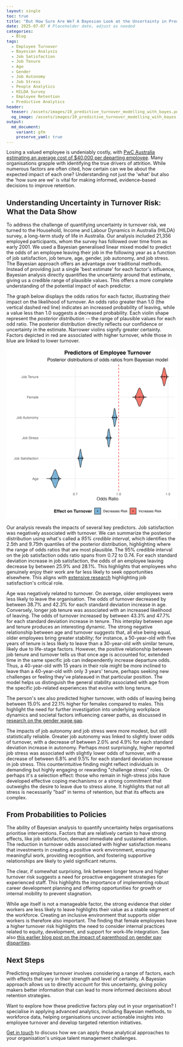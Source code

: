 ```yaml
---
layout: single
toc: true
title: "But How Sure Are We? A Bayesian Look at the Uncertainty in Predicting Turnover"
date: 2025-07-07 # Placeholder date, adjust as needed
categories:
  - Blog
tags:
  - Employee Turnover
  - Bayesian Analysis
  - Job Satisfaction
  - Job Tenure
  - Age
  - Gender
  - Job Autonomy
  - Job Stress
  - People Analytics
  - HILDA Survey
  - Employee Retention
  - Predictive Analytics
header:
  teaser: /assets/images/10_predictive_turnover_modelling_with_bayes.png # Placeholder image path
  og_image: /assets/images/10_predictive_turnover_modelling_with_bayes.png # Placeholder image path
output:
  md_document:
    variant: gfm
    preserve_yaml: true
---
```


<style>
  body {
    font-size: 0.8em; /* Adjust font size just for this page */
  }
</style>

Losing a valued employee is undeniably costly, with [PwC Australia estimating an average cost of $40,000 per departing employee](https://www.pwc.com.au/future-of-work-design-for-the-future/2023-future-of-work-outlook.html). Many organisations grapple with identifying the true drivers of attrition. While numerous factors are often cited, how certain can we be about the expected impact of each one? Understanding not just the 'what' but also the 'how sure are we' is vital for making informed, evidence-based decisions to improve retention.

## Understanding Uncertainty in Turnover Risk: What the Data Show

To address the challenge of quantifying uncertainty in turnover risk, we turned to the Household, Income and Labour Dynamics in Australia (HILDA) survey, a long-term study of life in Australia. Our analysis included 21,356 employed participants, whom the survey has followed over time from as early 2001. We used a Bayesian generalised linear mixed model to predict the odds of an employee leaving their job in the following year as a function of job satisfaction, job tenure, age, gender, job autonomy, and job stress. The Bayesian approach offers an advantage over traditional methods. Instead of providing just a single 'best estimate' for each factor's influence, Bayesian analysis directly quantifies the uncertainty around that estimate, giving us a credible range of plausible values. This offers a more complete understanding of the potential impact of each predictor. 

The graph below displays the odds ratios for each factor, illustrating their impact on the likelihood of turnover. An odds ratio greater than 1.0 (the vertical dashed red line) indicates an increased probability of leaving, while a value less than 1.0 suggests a decreased probability. Each violin shape represent the *posterior distribution* -- the range of plausible values for each odd ratio. The posterior distribution directly reflects our confidence or uncertainty in the estimate. Narrower violins signify greater certainty. Factors depicted in red are associated with higher turnover, while those in blue are linked to lower turnover.

![](/assets/images/10_predictive_turnover_modelling_with_bayes_plot.png)

Our analysis reveals the impacts of several key predictors. Job satisfaction was negatively associated with turnover. We can summarize the posterior distribution using what's called a *95% credible interval*, which identifies the 2.5th and 9.75th quantiles of the posterior distribution, highlighting where the range of odds ratios that are most plausible. The 95% credible interval on the job satisfaction odds ratio spans from 0.72 to 0.74. For each standard deviation increase in job satisfaction, the odds of an employee leaving decrease by between 25.9% and 28.1%. This highlights that employees who genuinely enjoy their work are far less likely to seek opportunities elsewhere. This aligns with [extensive research](https://doi.org/10.1111/peps.12226) highlighting job satisfaction's critical role.

Age was negatively related to turnover. On average, older employees were less likely to leave the organisation. The odds of turnover decreased by between 38.7% and 42.3% for each standard deviation increase in age. Conversely, longer job tenure was associated with an increased likelihood of leaving. The odds of turnover increased by between 43.3% and 47.7% for each standard deviation increase in tenure. This interplay between age and tenure produces an interesting dynamic. The strong negative relationship between age and turnover suggests that, all else being equal, older employees bring greater stability; for instance, a 50-year-old with five years of tenure is less likely to leave than a 30-year-old with similar tenure, likely due to life-stage factors. However, the positive relationship between job tenure and turnover tells us that once age is accounted for, extended time in the same specific job can independently increase departure odds. Thus, a 40-year-old with 15 years in their role might be more inclined to leave than a 40-year-old with only 3 years' tenure, perhaps seeking new challenges or feeling they've plateaued in that particular position. The model helps us distinguish the general stability associated with age from the specific job-related experiences that evolve with long tenure.

The person's sex also predicted higher turnover, with odds of leaving being between 15.0% and 22.1% higher for females compared to males. This highlight the need for further investigation into underlying workplace dynamics and societal factors influencing career paths, as discussed in [research on the gender wage gap](https://www.aeaweb.org/articles?id=10.1257/jel.20160995). 

The impacts of job autonomy and job stress were more modest, but still statistically reliable. Greater job autonomy was linked to slightly lower odds of turnover, with a decrease of between 2.0% and 4.9% for each standard deviation increase in autonomy. Perhaps most surprisingly, higher reported job stress was associated with slightly lower odds of turnover, with a decrease of between 6.8% and 9.5% for each standard deviation increase in job stress. This counterintuitive finding might reflect individuals in demanding but highly engaging or rewarding "challenge stress" roles. Or perhaps it's a selection effect: those who remain in high-stress jobs have developed effective coping mechanisms or a strong commitment that outweighs the desire to leave due to stress alone. It highlights that not all stress is necessarily "bad" in terms of retention, but that its effects are complex.

## From Probabilities to Policies

The ability of Bayesian analysis to quantify uncertainty helps organisations prioritise interventions. Factors that are relatively certain to have strong effects, like job satisfaction, demand immediate and sustained attention. The reduction in turnover odds associated with higher satisfaction means that investments in creating a positive work environment, ensuring meaningful work, providing recognition, and fostering supportive relationships are likely to yield significant returns.

The clear, if somewhat surprising, link between longer tenure and higher turnover risk suggests a need for proactive engagement strategies for experienced staff. This highlights the importance of implementing robust career development planning and offering opportunities for growth or internal mobility to prevent stagnation.

While age itself is not a manageable factor, the strong evidence that older workers are less likely to leave highlights their value as a stable segment of the workforce. Creating an inclusive environment that supports older workers is therefore also important. The finding that female employees have a higher turnover risk highlights the need to consider internal practices related to equity, development, and support for work-life integration. See also [this earlier blog post on the impact of parenthood on gender pay disparities](https://ballardtj.github.io/blog/parenthood-career-earning/).

## Next Steps

Predicting employee turnover involves considering a range of factors, each with effects that vary in their strength and level of certainty. A Bayesian approach allows us to directly account for this uncertainty, giving policy makers better information that can lead to more informed decisions about retention strategies. 

Want to explore how these predictive factors play out in your organisation? I specialise in applying advanced analytics, including Bayesian methods, to workforce data, helping organisations uncover actionable insights into employee turnover and develop targeted retention initiatives.

[Get in touch](mailto:t.ballard@uq.edu.au) to discuss how we can apply these analytical approaches to your organisation's unique talent management challenges.
